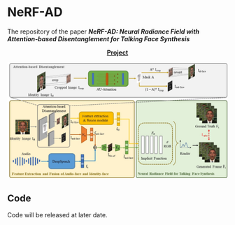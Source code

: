 # NeRF-AD
The repository of the paper __*NeRF-AD: Neural Radiance Field with Attention-based Disentanglement for Talking Face Synthesis*__
<p align='center'>
  <b>
    <a href="https://xiaoxingliu02.github.io/NeRF-AD/">Project</a>
  </b>
</p>
  <p align='center'>  
    <img src='img/method_.jpg' width='800'/>
  </p>
  
## Code
Code will be released at later date.
